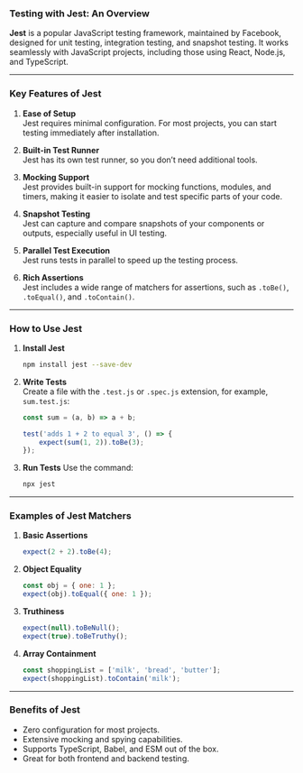 ### Testing with Jest: An Overview

**Jest** is a popular JavaScript testing framework, maintained by Facebook, designed for unit testing, integration testing, and snapshot testing. It works seamlessly with JavaScript projects, including those using React, Node.js, and TypeScript.

---

### Key Features of Jest

1. **Ease of Setup**  
    Jest requires minimal configuration. For most projects, you can start testing immediately after installation.
    
2. **Built-in Test Runner**  
    Jest has its own test runner, so you don’t need additional tools.
    
3. **Mocking Support**  
    Jest provides built-in support for mocking functions, modules, and timers, making it easier to isolate and test specific parts of your code.
    
4. **Snapshot Testing**  
    Jest can capture and compare snapshots of your components or outputs, especially useful in UI testing.
    
5. **Parallel Test Execution**  
    Jest runs tests in parallel to speed up the testing process.
    
6. **Rich Assertions**  
    Jest includes a wide range of matchers for assertions, such as `.toBe()`, `.toEqual()`, and `.toContain()`.
    

---

### How to Use Jest

1. **Install Jest**
    
    ```bash
    npm install jest --save-dev
    ```
    
2. **Write Tests**  
    Create a file with the `.test.js` or `.spec.js` extension, for example, `sum.test.js`:
    
    ```javascript
    const sum = (a, b) => a + b;
    
    test('adds 1 + 2 to equal 3', () => {
        expect(sum(1, 2)).toBe(3);
    });
    ```
    
3. **Run Tests** Use the command:
    
    ```bash
    npx jest
    ```
    

---

### Examples of Jest Matchers

1. **Basic Assertions**
    
    ```javascript
    expect(2 + 2).toBe(4);
    ```
    
2. **Object Equality**
    
    ```javascript
    const obj = { one: 1 };
    expect(obj).toEqual({ one: 1 });
    ```
    
3. **Truthiness**
    
    ```javascript
    expect(null).toBeNull();
    expect(true).toBeTruthy();
    ```
    
4. **Array Containment**
    
    ```javascript
    const shoppingList = ['milk', 'bread', 'butter'];
    expect(shoppingList).toContain('milk');
    ```
    
---

### Benefits of Jest

- Zero configuration for most projects.
- Extensive mocking and spying capabilities.
- Supports TypeScript, Babel, and ESM out of the box.
- Great for both frontend and backend testing.
